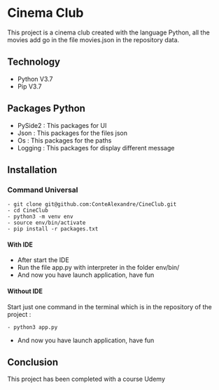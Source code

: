 # Cinema Club
This project is a cinema club created with the language Python, all the movies add go
in the file movies.json in the repository data.

## Technology
* Python V3.7
* Pip V3.7

## Packages Python
* PySide2 : This packages for UI
* Json : This packages for the files json
* Os : This packages for the paths
* Logging : This packages for display different message 

## Installation 
### Command Universal
```
- git clone git@github.com:ConteAlexandre/CineClub.git
- cd CineClub
- python3 -m venv env
- source env/bin/activate
- pip install -r packages.txt 
```
#### With IDE
* After start the IDE
* Run the file app.py with interpreter in the folder env/bin/
* And now you have launch application, have fun

#### Without IDE
Start just one command in the terminal which is in the repository of the project :
```
- python3 app.py
```
* And now you have launch application, have fun

## Conclusion
This project has been completed with a course Udemy